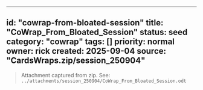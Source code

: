 <!-- status: stub; target: 150+ words -->
<!-- status: stub; target: 150+ words -->
<!-- status: stub; target: 150+ words -->
<!-- status: stub; target: 150+ words -->
<!-- status: stub; target: 150+ words -->
<!-- status: stub; target: 150+ words -->
---
id: "cowrap-from-bloated-session"
title: "CoWrap_From_Bloated_Session"
status: seed
category: "cowrap"
tags: []
priority: normal
owner: rick
created: 2025-09-04
source: "CardsWraps.zip/session_250904"
---

> Attachment captured from zip. See: `../attachments/session_250904/CoWrap_From_Bloated_Session.odt`






